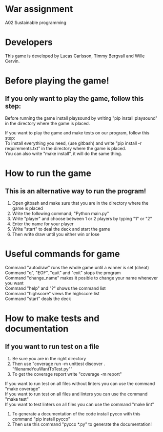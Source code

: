 # War assignment
A02 Sustainable programming

# Developers
This game is developed by Lucas Carlsson, Timmy Bergvall and Wille Cervin.

# Before playing the game!
## If you only want to play the game, follow this step:
Before running the game install playsound by writing "pip install playsound" in the directory where the game is placed.

If you want to play the game and make tests on our program, follow this step:<br/>
To install everything you need, (use gitbash) and write "pip install -r requirements.txt" in the directory where the game is placed.<br/>
You can also write "make install", it will do the same thing.<br/>

# How to run the game
## This is an alternative way to run the program!
1. Open gitbash and make sure that you are in the directory where the game is placed
2. Write the following command; "Python main.py"
3. Write "player" and choose between 1 or 2 players by typing "1" or "2"
4. Enter the name for your player
5. Write "start" to deal the deck and start the game
6. Then write draw until you either win or lose

# Useful commands for game
Command "autodraw" runs the whole game until a winner is set (cheat)<br/>
Command "q", "EOF", "quit" and "exit" stops the program<br/>
Command "change_name" makes it posible to change your name whenever you want<br/>
Command "help" and "?" shows the command list<br/>
Command "highscore" views the highscore list<br/>
Command "start" deals the deck<br/>

# How to make tests and documentation
## If you want to run test on a file
1. Be sure you are in the right directory 
2. Then use "coverage run -m unittest discover . "filenameYouWantToTest.py""
3. To get the coverage report write "coverage -m report"

If you want to run test on all files without linters you can use the command "make coverage"<br/>
If you want to run test on all files and linters you can use the command "make test"<br/>
If you want to test linters on all files you can use the command "make lint"<br/>

1. To generate a documentation of the code install pycco with this command "pip install pycco"
2. Then use this command "pycco *.py" to generate the documentation!
